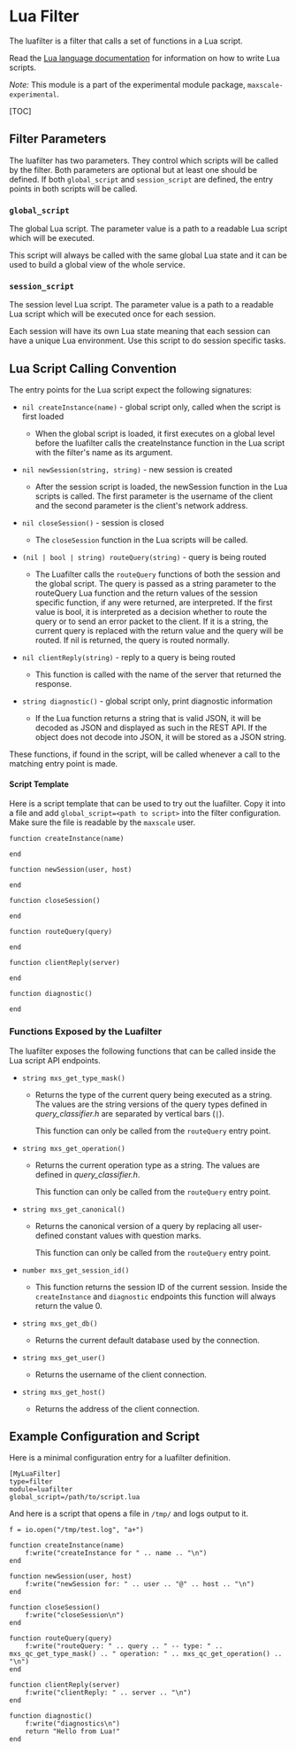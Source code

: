 # Lua Filter

The luafilter is a filter that calls a set of functions in a Lua script.

Read the [Lua language documentation](https://www.lua.org/docs.html) for
information on how to write Lua scripts.

*Note:* This module is a part of the experimental module package,
 `maxscale-experimental`.

[TOC]

## Filter Parameters

The luafilter has two parameters. They control which scripts will be called by
the filter. Both parameters are optional but at least one should be defined. If
both `global_script` and `session_script` are defined, the entry points in both
scripts will be called.

### `global_script`

The global Lua script. The parameter value is a path to a readable Lua script
which will be executed.

This script will always be called with the same global Lua state and it can be
used to build a global view of the whole service.

### `session_script`

The session level Lua script. The parameter value is a path to a readable Lua
script which will be executed once for each session.

Each session will have its own Lua state meaning that each session can have a
unique Lua environment. Use this script to do session specific tasks.

## Lua Script Calling Convention

The entry points for the Lua script expect the following signatures:

  - `nil createInstance(name)` - global script only, called when the script is first loaded

    - When the global script is loaded, it first executes on a global level
      before the luafilter calls the createInstance function in the Lua script
      with the filter's name as its argument.

  - `nil newSession(string, string)` - new session is created

    - After the session script is loaded, the newSession function in the Lua
      scripts is called. The first parameter is the username of the client and
      the second parameter is the client's network address.

  - `nil closeSession()` - session is closed

    - The `closeSession` function in the Lua scripts will be called.

  - `(nil | bool | string) routeQuery(string)` - query is being routed

    - The Luafilter calls the `routeQuery` functions of both the session and the
      global script.  The query is passed as a string parameter to the
      routeQuery Lua function and the return values of the session specific
      function, if any were returned, are interpreted. If the first value is
      bool, it is interpreted as a decision whether to route the query or to
      send an error packet to the client.  If it is a string, the current query
      is replaced with the return value and the query will be routed. If nil is
      returned, the query is routed normally.

  - `nil clientReply(string)` - reply to a query is being routed

    - This function is called with the name of the server that returned the response.

  - `string diagnostic()` - global script only, print diagnostic information

    - If the Lua function returns a string that is valid JSON, it will be
      decoded as JSON and displayed as such in the REST API. If the object does
      not decode into JSON, it will be stored as a JSON string.

These functions, if found in the script, will be called whenever a call to the
matching entry point is made.

#### Script Template

Here is a script template that can be used to try out the luafilter. Copy it
into a file and add `global_script=<path to script>` into the filter
configuration. Make sure the file is readable by the `maxscale` user.

```
function createInstance(name)

end

function newSession(user, host)

end

function closeSession()

end

function routeQuery(query)

end

function clientReply(server)

end

function diagnostic()

end
```

### Functions Exposed by the Luafilter

The luafilter exposes the following functions that can be called inside the Lua
script API endpoints.

- `string mxs_get_type_mask()`

  - Returns the type of the current query being executed as a string. The values
    are the string versions of the query types defined in _query_classifier.h_
    are separated by vertical bars (`|`).

    This function can only be called from the `routeQuery` entry point.

- `string mxs_get_operation()`

  - Returns the current operation type as a string. The values are defined in
    _query_classifier.h_.

    This function can only be called from the `routeQuery` entry point.

- `string mxs_get_canonical()`

  - Returns the canonical version of a query by replacing all user-defined constant values with question marks.

    This function can only be called from the `routeQuery` entry point.

- `number mxs_get_session_id()`

  - This function returns the session ID of the current session. Inside the
    `createInstance` and `diagnostic` endpoints this function will always return
    the value 0.

- `string mxs_get_db()`

  - Returns the current default database used by the connection.

- `string mxs_get_user()`

  - Returns the username of the client connection.

- `string mxs_get_host()`

  - Returns the address of the client connection.

## Example Configuration and Script

Here is a minimal configuration entry for a luafilter definition.

```
[MyLuaFilter]
type=filter
module=luafilter
global_script=/path/to/script.lua
```

And here is a script that opens a file in `/tmp/` and logs output to it.

```
f = io.open("/tmp/test.log", "a+")

function createInstance(name)
    f:write("createInstance for " .. name .. "\n")
end

function newSession(user, host)
    f:write("newSession for: " .. user .. "@" .. host .. "\n")
end

function closeSession()
    f:write("closeSession\n")
end

function routeQuery(query)
    f:write("routeQuery: " .. query .. " -- type: " .. mxs_qc_get_type_mask() .. " operation: " .. mxs_qc_get_operation() .. "\n")
end

function clientReply(server)
    f:write("clientReply: " .. server .. "\n")
end

function diagnostic()
    f:write("diagnostics\n")
    return "Hello from Lua!"
end

```

